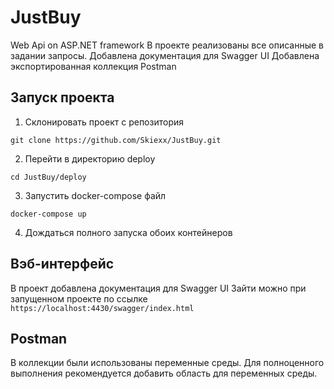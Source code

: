 # JustBuy
Web Api on ASP.NET framework
В проекте реализованы все описанные в задании запросы.
Добавлена документация для Swagger UI
Добавлена экспортированная коллекция Postman

## Запуск проекта
1. Склонировать проект с репозитория

`git clone https://github.com/Skiexx/JustBuy.git`

2. Перейти в директорию deploy

`cd JustBuy/deploy`

3. Запустить docker-compose файл

`docker-compose up`

4. Дождаться полного запуска обоих контейнеров

## Вэб-интерфейс
В проект добавлена документация для Swagger UI
Зайти можно при запущенном проекте по ссылке
`https://localhost:4430/swagger/index.html`

## Postman
В коллекции были использованы переменные среды.
Для полноценного выполнения рекомендуется добавить область для переменных среды.
